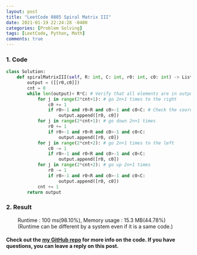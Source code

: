 ```yaml
---
layout: post
title: "LeetCode 0885 Spiral Matrix III"
date: 2021-01-19 22:24:28 -0400
categories: [Problem Solving]
tags: [LeetCode, Python, Math]
comments: true
---
```


### 1. Code
```python
class Solution:
    def spiralMatrixIII(self, R: int, C: int, r0: int, c0: int) -> List[List[int]]:
        output = ([[r0,c0]])
        cnt = 0
        while len(output)< R*C: # Verify that all elements are in output
            for j in range(2*cnt+1): # go 2n+1 times to the right
                c0 += 1
                if r0>-1 and r0<R and c0>-1 and c0<C: # Check the coordinate is in range
                    output.append([r0, c0])
            for j in range(2*cnt+1): # go down 2n+1 times
                r0 += 1
                if r0>-1 and r0<R and c0>-1 and c0<C:
                    output.append([r0, c0])
            for j in range(2*cnt+2): # go 2n+1 times to the left
                c0 -= 1
                if r0>-1 and r0<R and c0>-1 and c0<C:
                    output.append([r0, c0])
            for j in range(2*cnt+2): # go up 2n+1 times
                r0 -= 1
                if r0>-1 and r0<R and c0>-1 and c0<C:
                    output.append([r0, c0])
            cnt += 1
        return output
```

### 2. Result
&nbsp;&nbsp;&nbsp;&nbsp;&nbsp;&nbsp;&nbsp;&nbsp;Runtime : 100 ms(98.10%), Memory usage : 15.3 MB(44.78%)  
&nbsp;&nbsp;&nbsp;&nbsp;&nbsp;&nbsp;&nbsp;&nbsp;(Runtime can be different by a system even if it is a same code.)

#### Check out the [my GitHub repo][hyuk-gh] for more info on the code. If you have questions, you can leave a reply on this post.
[hyuk-gh]: https://github.com/dlgur1994/StudyAlgorithms
